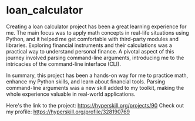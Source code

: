 # loan_calculator

Creating a loan calculator project has been a great learning experience for me. 
The main focus was to apply math concepts in real-life situations using Python, and it helped me get comfortable with third-party modules and libraries. 
Exploring financial instruments and their calculations was a practical way to understand personal finance.
A pivotal aspect of this journey involved parsing command-line arguments, introducing me to the intricacies of the command-line interface (CLI).

In summary, this project has been a hands-on way for me to practice math, enhance my Python skills, and learn about financial tools. 
Parsing command-line arguments was a new skill added to my toolkit, making the whole experience valuable in real-world applications.


Here's the link to the project: https://hyperskill.org/projects/90
Check out my profile: https://hyperskill.org/profile/328190769
